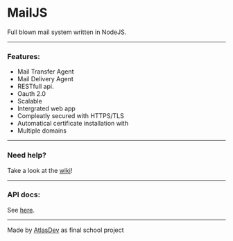# MailJS
Full blown mail system written in NodeJS.

---
### Features:
* Mail Transfer Agent
* Mail Delivery Agent
* RESTfull api.
* Oauth 2.0
* Scalable
* Intergrated web app
* Compleatly secured with HTTPS/TLS
* Automatical certificate installation with 
* Multiple domains

---
### Need help?
Take a look at the [wiki](https://github.com/AtlasDev/MailJS/wiki)!

---
### API docs:
See [here](https://www.atlasdev.nl/docs/mailjs).

---
Made by [AtlasDev](https://www.atlasdev.nl) as final school project
